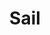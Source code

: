 ---
title: Sail
date: 
draft: false

# descripcion
description : Aro de plata pasante

materials: Plata 925

color: Plateado

dimensions: 1,5cm x 2,5cm

code: 01-20-0442

type: "Aros"

categories: []

price: $5.120,00

price_eftvo: $4.350,00

# Images
# first image will be shown in the product page
images:
  # - image: "images/path_to_image"
  # La ubicacion de las imagenes es imagenes/Aros/Aros.Solo Plata/01-20-0442-sail
  - image: "./images/aros/solo_plata/01-20-0442-estrellas-colgantes_a.JPG"
  - image: "./images/aros/solo_plata/01-20-0442-estrellas-colgantes_b.JPG"
---